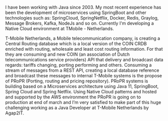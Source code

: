 I have been working with Java since 2003. My most recent experience has been the development of microservices using SpringBoot and other technologies such as: SpringCloud, SpringNetflix, Docker, Redis, Graylog, Message Brokers, Kafka, NodeJs and so on. Currently I'm developing a Native Cloud environment at TMobile - Netherlands.

T-Mobile Netherlands, a Mobile telecommunication company, is creating a Central Routing database which is a local version of the COIN CRDB enriched with routing, wholesale and least cost routing information. For that they are consuming and new COIN (an association of Dutch telecommunications service providers) API that delivery and broadcast data regards: tariffs changing, porting performing and others. Consuming a stream of messages from a REST API, creating a local database reference and broadcast these messages to internal T-Mobile systems is the propose of PRoPR (Porting, routing and pricing repository). PRoPR systems is building based on a Microservices architecture using Java 11, SpringBoot, Spring Cloud and Spring Netflix. Using Native Cloud patterns and hosted and supported by the AWS environment the PRoPR is going on to production at end of march and I’m very satisfied to make part of this huge challenging working as a Java Developer at T-Mobile Netherlands by Agap2IT.

<!---
apedrina/apedrina is a ✨ special ✨ repository because its `README.md` (this file) appears on your GitHub profile.
You can click the Preview link to take a look at your changes.
--->
